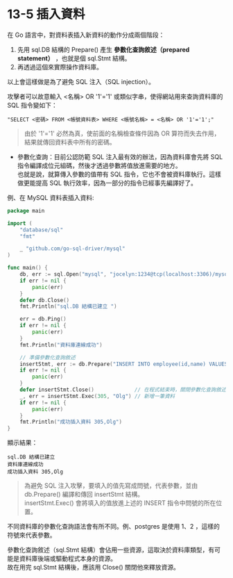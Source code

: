 # 13-5 插入資料
在 Go 語言中，對資料表插入新資料的動作分成兩個階段：
 1. 先用 sql.DB 結構的 Prepare() 產生 **參數化查詢敘述（prepared statement）** ，也就是個 sql.Stmt 結構。
 2. 再透過這個來實際操作資料庫。

以上會這樣做是為了避免 SQL 注入（SQL injection）。  

攻擊者可以故意輸入 <名稱> OR '1'='1' 或類似字串，使得網站用來查詢資料庫的 SQL 指令變如下：
```
"SELECT <密碼> FROM <帳號資料表> WHERE <帳號名稱> = <名稱> OR '1'='1';"
```
> 由於 '1'='1' 必然為真，使前面的名稱檢查條件因為 OR 算符而失去作用，結果就傳回資料表中所有的密碼。  

* 參數化查詢：目前公認防範 SQL 注入最有效的辦法，因為資料庫會先將 SQL 指令編譯成位元組碼，然後才透過參數將值放進需要的地方。  
也就是說，就算傳入參數的值帶有 SQL 指令，它也不會被資料庫執行。這樣做更能提高 SQL 執行效率，因為一部分的指令已經事先編譯好了。  


例、在 MySQL 資料表插入資料:
```go
package main

import (
	"database/sql"
	"fmt"

	_ "github.com/go-sql-driver/mysql"
)

func main() {
	db, err := sql.Open("mysql", "jocelyn:1234@tcp(localhost:3306)/mysqldb?charset=utf8")
	if err != nil {
		panic(err)
	}
	defer db.Close()
	fmt.Println("sql.DB 結構已建立 ")

	err = db.Ping()
	if err != nil {
		panic(err)
	}
	fmt.Println("資料庫連線成功")

	// 準備參數化查詢敘述
	insertStmt, err := db.Prepare("INSERT INTO employee(id,name) VALUES (?,?);")
	if err != nil {
		panic(err)
	}
	defer insertStmt.Close()             // 在程式結束時，關閉參數化查詢敘述
	_, err = insertStmt.Exec(305, "Olg") // 新增一筆資料
	if err != nil {
		panic(err)
	}
	fmt.Println("成功插入資料 305,Olg")
}
```
顯示結果：
```shell
sql.DB 結構已建立 
資料庫連線成功
成功插入資料 305,Olg
```
> 為避免 SQL 注入攻擊，要填入的值先寫成問號，代表參數，並由 db.Prepare() 編譯和傳回 insertStmt 結構。  
> insertStmt.Exec() 會將填入的值放進上述的 INSERT 指令中問號的所在位置。

不同資料庫的參數化查詢語法會有所不同。例、postgres 是使用 $1、$2 ，這樣的符號來代表參數。  

參數化查詢敘述（sql.Stmt 結構）會佔用一些資源，這取決於資料庫類型，有可能是資料庫後端或驅動程式本身的資源。  
故在用完 sql.Stmt 結構後，應該用 Close() 關閉他來釋放資源。
